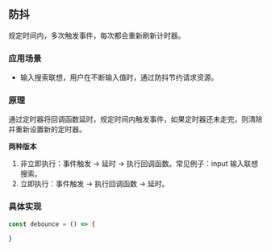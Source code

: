 ## 防抖
规定时间内，多次触发事件，每次都会重新刷新计时器。

### 应用场景
* 输入搜索联想，用户在不断输入值时，通过防抖节约请求资源。

### 原理
通过定时器将回调函数延时，规定时间内触发事件，如果定时器还未走完，则清除并重新设置新的定时器。

**两种版本**
1. 非立即执行：事件触发 -> 延时 -> 执行回调函数。常见例子：input 输入联想搜索。
2. 立即执行：事件触发 -> 执行回调函数 -> 延时。

### 具体实现
``` javascript
const debounce = () => {
    
}
```